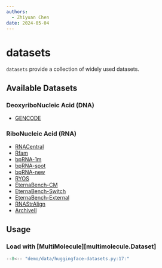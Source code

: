 ```yaml
---
authors:
  - Zhiyuan Chen
date: 2024-05-04
---
```


# datasets

`datasets` provide a collection of widely used datasets.

## Available Datasets

### DeoxyriboNucleic Acid (DNA)

- [GENCODE](gencode)

### RiboNucleic Acid (RNA)

- [RNACentral](rnacentral)
- [Rfam](rfam)
- [bpRNA-1m](bprna)
- [bpRNA-spot](bprna-spot)
- [bpRNA-new](bprna-new)
- [RYOS](ryos)
- [EternaBench-CM](eternabench-cm)
- [EternaBench-Switch](eternabench-switch)
- [EternaBench-External](eternabench-external)
- [RNAStrAlign](rnastralign)
- [ArchiveII](archiveii)

## Usage

### Load with [MultiMolecule][multimolecule.Dataset]

```python
--8<-- "demo/data/huggingface-datasets.py:17:"
```
